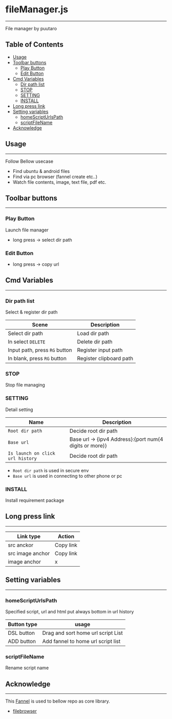 # fileManager.js
----------------

File manager by puutaro

Table of Contents
-------
<!-- vim-markdown-toc GFM --> 
* [Usage](#usage)
* [Toolbar buttons](#toolbar-buttons)
	* [Play Button](#play-button)
	* [Edit Button](#edit-button)
* [Cmd Variables](#cmd-variables)
	* [Dir path list](#dir-path-list)
	* [STOP](#stop)
	* [SETTING](#setting)
	* [INSTALL](#install)
* [Long press link](#long-press-link)
* [Setting variables](#setting-variables)
	* [homeScriptUrlsPath](#homescripturlspath)
	* [scriptFileName](#scriptfilename)
* [Acknowledge](#acknowledge)

## Usage
--------

Follow Bellow usecase 

- Find ubuntu & android files
- Find via pc browser (fannel create etc..)  
- Watch file contents, image, text file, pdf etc.

## Toolbar buttons
--------

### Play Button

Launch file manager

- long press -> select dir path

### Edit Button

- long press -> copy url

## Cmd Variables
--------

### Dir path list

Select & register dir path

| Scene | Description |
| --------- | --------- |
| Select dir path | Load dir path |
| In select `DELETE` | Delete dir path |
| Input path, press `RG` button | Register input path |
| In blank, press `RG` button | Register clipboard path |

### STOP

Stop file managing

### SETTING

Detail setting

| Name | Description |
| --------- | --------- |
| `Root dir path` | Decide root dir path |
| `Base url` | Base url -> {ipv4 Address}:{port num(4 digits or more)} |
| `Is launch on click url history` | Decide root dir path |


- `Root dir path` is used in secure env 
- `Base url` is used in connecting to other phone or pc

### INSTALL

Install requirement package


## Long press link
---------

| Link type | Action | 
| -------------- | -------------- |
| src anckor | Copy link |
| src image anchor | Copy link |
| image anchor | x |


## Setting variables
---------

### homeScriptUrlsPath

Specified script, url and html put always bottom in url history

| Button type | usage | 
| -------------- | -------------- |
| DSL button | Drag and sort home url script List |
| ADD button | Add fannel to home url script list |

### scriptFileName 

Rename script name

## Acknowledge
----------
This [Fannel](https://github.com/puutaro/CommandClick/blob/master/md/developer/glossary.md#fannel) is used to bellow repo as core library.

- [filebrowser](https://github.com/filebrowser/filebrowser)
